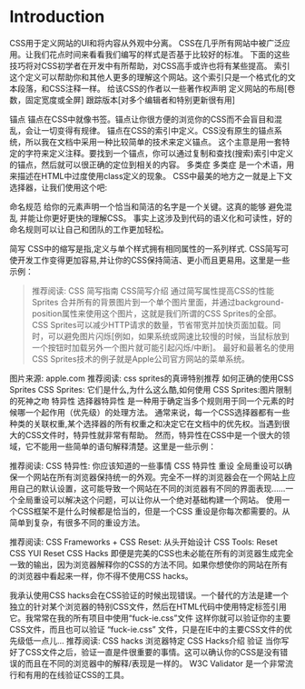 # Introduction #

CSS用于定义网站的UI和将内容从外观中分离。
CSS在几乎所有网站中被广泛应用。让我们花点时间来看看我们编写的样式是否基于比较好的标准。
下面的这些技巧将对CSS初学者在开发中有所帮助，对CSS高手或许也将有某些提高。
索引
这个定义可以帮助你和其他人更多的理解这个网站。这个索引只是一个格式化的文本段落，和CSS注释一样。
给该CSS的作者以一些著作权声明
定义网站的布局[卷数，固定宽度或全屏]
跟踪版本[对多个编辑者和特别更新很有用]

锚点
锚点在CSS中就像书签。锚点让你很方便的浏览你的CSS而不会盲目和混乱，会让一切变得有规律。
锚点在CSS的索引中定义。CSS没有原生的锚点系统，所以我在文档中采用一种比较简单的技术来定义锚点。
这个主意是用一套特定的字符来定义注释。要找到一个锚点，你可以通过复制和查找(搜索)索引中定义的锚点，然后就可以很正确的定位到相关的内容。
多类症
多类症 是一个术语，用来描述在HTML中过度使用class定义的现象。
CSS中最美的地方之一就是上下文选择器，让我们使用这个吧:

命名规范
给你的元素声明一个恰当和简洁的名字是一个关键。这真的能够 避免混乱 并能让你更好更快的理解CSS。
事实上这涉及到代码的语义化和可读性，好的命名规则可以让自己和团队的工作更加轻松。

简写
CSS中的缩写是指,定义与单个样式拥有相同属性的一系列样式.
CSS简写可使开发工作变得更加容易,并让你的CSS保持简洁、更小而且更易用。这里是一些示例：
> 推荐阅读:
CSS 简写指南
CSS简写介绍
通过简写属性提高CSS的性能
Sprites
合并所有的背景图片到一个单个图片里面，并通过background-position属性来使用这个图片，这就是我们所谓的CSS Sprites的全部。
CSS Sprites可以减少HTTP请求的数量，节省带宽并加快页面加载。同时，可以避免图片闪烁[例如，如果系统或网速比较慢的时候，当鼠标放到一个按钮时加载另外一个图片就可能引起闪烁/中断]。
最好和最著名的使用CSS Sprites技术的例子就是Apple公司官方网站的菜单系统。

图片来源: apple.com
推荐阅读:
css sprites的真谛特别推荐
如何正确的使用CSS Sprites
CSS Sprites: 它们是什么,为什么这么酷,如何使用
CSS Sprites:图片限制的死神之吻
特异性
选择器特异性 是一种用于确定当多个规则用于同一个元素的时候哪一个起作用（优先级）的处理方法。
通常来说，每一个CSS选择器都有一些种类的关联权重,某个选择器的所有权重之和决定它在文档中的优先权。当遇到很大的CSS文件时，特异性就非常有帮助。
然而，特异性在CSS中是一个很大的领域，它不能用一些简单的语句解释清楚。这里是一些示例：

推荐阅读:
CSS 特异性: 你应该知道的一些事情
CSS 特异性
重设
全局重设可以确保一个网站在所有浏览器保持统一的外观。完全不一样的浏览器会在一个网站上应用自己的默认设置，这可能导致一个网站在不同的浏览器有不同的界面表现……一个全局重设可以解决这个问题，可以让你从一个绝对基础构建一个网站。
使用一个CSS框架不是什么时候都是恰当的，但是一个CSS 重设是你每次都需要的。从简单到复杂，有很多不同的重设方法。

推荐阅读:
CSS Frameworks + CSS Reset: 从头开始设计
CSS Tools: Reset CSS
YUI Reset CSS
Hacks
即便是完美的CSS也未必能在所有的浏览器生成完全一致的输出，因为浏览器解释你的CSS的方法不同。如果你想使你的网站在所有的浏览器中看起来一样，你不得不使用CSS hacks。

我承认使用CSS hacks会在CSS验证的时候出现错误。一个替代的方法是建一个独立的针对某个浏览器的特别CSS文件，然后在HTML代码中使用特定标签引用它。我常常在我的所有项目中使用“fuck-ie.css”文件
这样你就可以验证你的主要CSS文件，而且也可以验证 “fuck-ie.css” 文件，只是在IE中的主要CSS文件的优先级低一点儿…
推荐阅读:
CSS hacks
浏览器特定 CSS Hacks介绍
验证
当你写好了CSS文件之后，验证一直是件很重要的事情。这可以确认你的CSS是没有错误的而且在不同的浏览器中的解释/表现是一样的。
W3C Validator 是一个非常流行和有用的在线验证CSS的工具。

